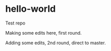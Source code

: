 # hello-world
Test repo

Making some edits here, first round.

Adding some edits, 2nd round, direct to master.
